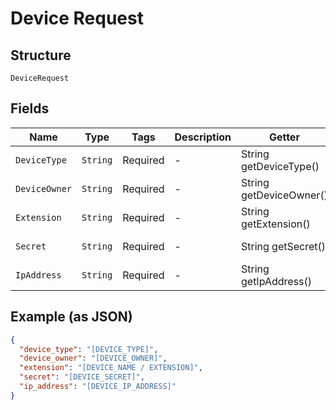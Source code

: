 
# Device Request

## Structure

`DeviceRequest`

## Fields

| Name | Type | Tags | Description | Getter | Setter |
|  --- | --- | --- | --- | --- | --- |
| `DeviceType` | `String` | Required | - | String getDeviceType() | setDeviceType(String deviceType) |
| `DeviceOwner` | `String` | Required | - | String getDeviceOwner() | setDeviceOwner(String deviceOwner) |
| `Extension` | `String` | Required | - | String getExtension() | setExtension(String extension) |
| `Secret` | `String` | Required | - | String getSecret() | setSecret(String secret) |
| `IpAddress` | `String` | Required | - | String getIpAddress() | setIpAddress(String ipAddress) |

## Example (as JSON)

```json
{
  "device_type": "[DEVICE_TYPE]",
  "device_owner": "[DEVICE_OWNER]",
  "extension": "[DEVICE_NAME / EXTENSION]",
  "secret": "[DEVICE_SECRET]",
  "ip_address": "[DEVICE_IP_ADDRESS]"
}
```

